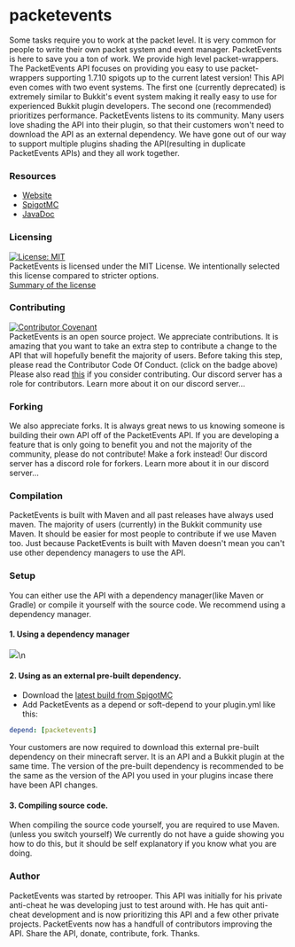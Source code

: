 # packetevents

Some tasks require you to work at the packet level.
It is very common for people to write their own packet system and event manager.
PacketEvents is here to save you a ton of work.
We provide high level packet-wrappers.
The PacketEvents API focuses on providing you easy to use packet-wrappers supporting 1.7.10 spigots up to the current latest version!
This API even comes with two event systems.
The first one (currently deprecated) is extremely similar to Bukkit's event system making it really easy to use for
experienced Bukkit plugin developers.
The second one (recommended) prioritizes performance.
PacketEvents listens to its community. 
Many users love shading the API into their plugin, so that their customers won't need to
download the API as an external dependency.
We have gone out of our way to support multiple plugins shading the API(resulting in duplicate PacketEvents APIs)
and they all work together.

### Resources
* [Website](https://packetevents.github.io)
* [SpigotMC](https://www.spigotmc.org/resources/packetevents-api.80279/)
* [JavaDoc](https://retrooper.github.io/packetevents)

### Licensing
[![License: MIT](https://img.shields.io/badge/License-MIT-yellow.svg)](https://opensource.org/licenses/MIT)\
PacketEvents is licensed under the MIT License.
We intentionally selected this license compared to stricter options.\
[Summary of the license](https://tldrlegal.com/license/mit-license)

### Contributing
[![Contributor Covenant](https://img.shields.io/badge/Contributor%20Covenant-v2.0%20adopted-ff69b4.svg)](CONTRIBUTOR_CODE_OF_CONDUCT.md)\
PacketEvents is an open source project.
We appreciate contributions.
It is amazing that you want to take an extra step to contribute a change to the API that will
hopefully benefit the majority of users.
Before taking this step, please read the Contributor Code Of Conduct. (click on the badge above)
Please also read [this](CONTRIBUTING.md) if you consider contributing.
Our discord server has a role for contributors.
Learn more about it on our discord server...

### Forking
We also appreciate forks.
It is always great news to us knowing someone is building their own API off of the PacketEvents API.
If you are developing a feature that is only going to benefit you and not the majority of the community,
please do not contribute!
Make a fork instead!
Our discord server has a discord role for forkers.
Learn more about it in our discord server...

### Compilation
PacketEvents is built with Maven and all past releases have always used maven.
The majority of users (currently) in the Bukkit community use Maven.
It should be easier for most people to contribute if we use Maven too.
Just because PacketEvents is built with Maven doesn't mean you can't use other dependency managers to use the API.

### Setup
You can either use the API with a dependency manager(like Maven or Gradle) or compile it yourself with the source code.
We recommend using a dependency manager.
#### 1. Using a dependency manager
[![](https://jitpack.io/v/retrooper/packetevents.svg)](https://jitpack.io/#retrooper/packetevents)\n

#### 2. Using as an external pre-built dependency.
* Download the [latest build from SpigotMC](https://www.spigotmc.org/resources/packetevents-api.80279/)
* Add PacketEvents as a depend or soft-depend to your plugin.yml like this:
```yml
depend: [packetevents]
```
Your customers are now required to download this external pre-built dependency on their minecraft server.
It is an API and a Bukkit plugin at the same time.
The version of the pre-built dependency is recommended to be the same as the version
of the API you used in your plugins incase there have been API changes.

#### 3. Compiling source code.
When compiling the source code yourself, you are required to use Maven. (unless you switch yourself)
We currently do not have a guide showing you how to do this, but it should be self explanatory if you know what you are doing.

### Author
PacketEvents was started by retrooper.
This API was initially for his private anti-cheat he was developing just to test around with.
He has quit anti-cheat development and is now prioritizing this API and a few other private projects.
PacketEvents now has a handfull of contributors improving the API.
Share the API, donate, contribute, fork.
Thanks. 
